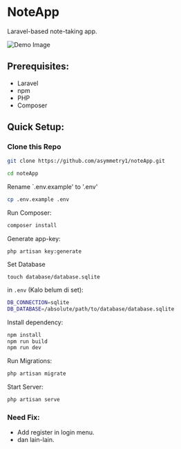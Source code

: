 # NoteApp

Laravel-based note-taking app.

![Demo Image](https://i.imgur.com/MKbubtS.png)

## Prerequisites:
- Laravel
- npm
- PHP
- Composer

## Quick Setup:

### Clone this Repo

```bash
git clone https://github.com/asymmetry1/noteApp.git

cd noteApp
```

Rename `.env.example' to '.env'
```bash
cp .env.example .env
```

Run Composer:
```bash
composer install
```

Generate app-key:
```
php artisan key:generate
```

Set Database
```
touch database/database.sqlite
```

in `.env` (Kalo belum di set):
```bash
DB_CONNECTION=sqlite
DB_DATABASE=/absolute/path/to/database/database.sqlite
```

Install dependency:

```bash
npm install
npm run build
npm run dev 
```

Run Migrations:
```bash
php artisan migrate
```

Start Server:
```bash
php artisan serve
```

### Need Fix:

- Add register in login menu.
- dan lain-lain.